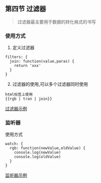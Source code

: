 ## 第四节 过滤器
> 过滤器最主要用于数据的转化格式的书写

### 使用方式
1. 定义过滤器
~~~
filters: {
  join: function(value,paras) {
    return 'xxx'
  }
}
~~~

2. 过滤器的使用,可以多个过滤器同时使用
~~~
html标签上使用
{{rgb | tran | join}}
~~~

[过滤器示例](./4-rate-1.html)

### 监听器

使用方式
~~~
watch: {
  rgb: function(newValue,oldValue) {
    console.log(newValue)
    console.log(oldValue)
  }
}
~~~

[监听器示例](./4-rate-2.html)
